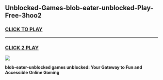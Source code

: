 
## Unblocked-Games-blob-eater-unblocked-Play-Free-3hoo2
<h3>
<a href="https://premium76.site?title=blob-eater-unblocked&ref=19M">CLICK TO PLAY</a></h3>
<hr>

<h3>
<a href="https://premium76.site?title=blob-eater-unblocked&ref=19M">CLICK 2 PLAY</a>
  
</h3>

<a href="https://premium76.site?title=blob-eater-unblocked&ref=19M"><img src="https://clearcache.store/games.png"></a>


**blob-eater-unblocked games unblocked: Your Gateway to Fun and Accessible Online Gaming**

